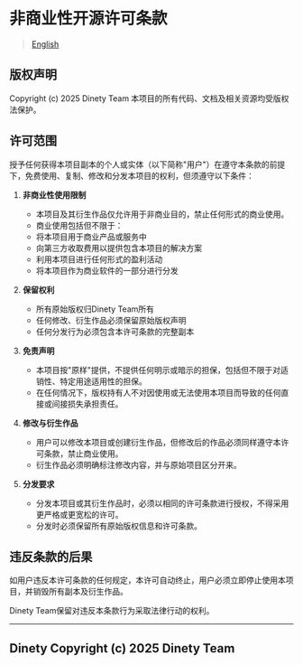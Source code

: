 # 非商业性开源许可条款

> [English](./README.md)

## 版权声明
Copyright (c) 2025 Dinety Team
本项目的所有代码、文档及相关资源均受版权法保护。

## 许可范围
授予任何获得本项目副本的个人或实体（以下简称"用户"）在遵守本条款的前提下，免费使用、复制、修改和分发本项目的权利，但须遵守以下条件：

1. **非商业性使用限制**
   - 本项目及其衍生作品仅允许用于非商业目的，禁止任何形式的商业使用。
   - 商业使用包括但不限于：
   - 将本项目用于商业产品或服务中
   - 向第三方收取费用以提供包含本项目的解决方案
   - 利用本项目进行任何形式的盈利活动
   - 将本项目作为商业软件的一部分进行分发

2. **保留权利**
   - 所有原始版权归Dinety Team所有
   - 任何修改、衍生作品必须保留原始版权声明
   - 任何分发行为必须包含本许可条款的完整副本

3. **免责声明**
   - 本项目按"原样"提供，不提供任何明示或暗示的担保，包括但不限于对适销性、特定用途适用性的担保。
   - 在任何情况下，版权持有人不对因使用或无法使用本项目而导致的任何直接或间接损失承担责任。

4. **修改与衍生作品**
   - 用户可以修改本项目或创建衍生作品，但修改后的作品必须同样遵守本许可条款，禁止商业使用。
   - 衍生作品必须明确标注修改内容，并与原始项目区分开来。

5. **分发要求**
   - 分发本项目或其衍生作品时，必须以相同的许可条款进行授权，不得采用更严格或更宽松的许可。
   - 分发时必须保留所有原始版权信息和许可条款。

## 违反条款的后果
如用户违反本许可条款的任何规定，本许可自动终止，用户必须立即停止使用本项目，并销毁所有副本及衍生作品。

Dinety Team保留对违反本条款行为采取法律行动的权利。

___

## Dinety Copyright (c) 2025 Dinety Team